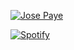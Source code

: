 [![Jose Paye](https://res.cloudinary.com/dbgmvvxa2/image/upload/v1737604542/portada_fo41e9.png)](https://josepaye.vercel.app)

[![Spotify](https://img.shields.io/badge/Spotify-1ED760?style=for-the-badge&logo=spotify&logoColor=white)](https://open.spotify.com/artist/3ZHU5AKrUmIPnCFfr82QER)

